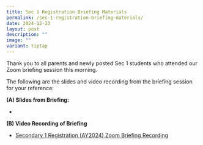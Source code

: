 ```yaml
---
title: Sec 1 Registration Briefing Materials
permalink: /sec-1-registration-briefing-materials/
date: 2024-12-23
layout: post
description: ""
image: ""
variant: tiptap
---
```

<p>Thank you to all parents and newly posted Sec 1 students who attended
our Zoom briefing session this morning.</p>
<p>The following are the slides and video recording from the briefing session
for your reference:</p>
<p><strong>(A) Slides from Briefing:</strong>
</p>
<ul data-tight="true" class="tight">
<li>
<p></p>
</li>
</ul>
<p><strong>(B) Video Recording of Briefing</strong>
</p>
<ul data-tight="true" class="tight">
<li>
<p><a href="https://www.youtube.com/watch?v=gN0x8Dn74a8" rel="noopener noreferrer nofollow" target="_blank">Secondary 1 Registration (AY2024) Zoom Briefing Recording</a>
</p>
</li>
</ul>
<p></p>